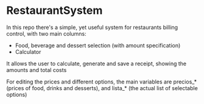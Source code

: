 # RestaurantSystem
In this repo there's a simple, yet useful system for restaurants billing control, with two main columns:
* Food, beverage and dessert selection (with amount specification)
* Calculator

It allows the user to calculate, generate and save a receipt, showing the amounts and total costs

For editing the prices and different options, the main variables are precios_* (prices of food, drinks and desserts), 
and lista_* (the actual list of selectable options)
